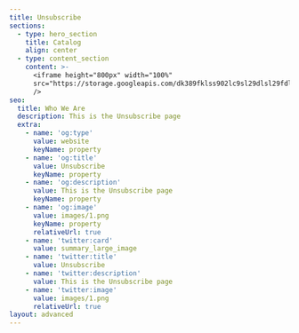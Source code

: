 ```yaml
---
title: Unsubscribe
sections:
  - type: hero_section
    title: Catalog
    align: center
  - type: content_section
    content: >-
      <iframe height="800px" width="100%"
      src="https://storage.googleapis.com/dk389fklss902lc9sl29dlsl29fdl/Impact-Stripping-Tape-500-3-in-X-10-yd-33-mil-Green-3M-Abrasive-ADHESIVES-SEALANTS--TAPES-TAPE-PRODUCTS.html"
      />
seo:
  title: Who We Are
  description: This is the Unsubscribe page
  extra:
    - name: 'og:type'
      value: website
      keyName: property
    - name: 'og:title'
      value: Unsubscribe
      keyName: property
    - name: 'og:description'
      value: This is the Unsubscribe page
      keyName: property
    - name: 'og:image'
      value: images/1.png
      keyName: property
      relativeUrl: true
    - name: 'twitter:card'
      value: summary_large_image
    - name: 'twitter:title'
      value: Unsubscribe
    - name: 'twitter:description'
      value: This is the Unsubscribe page
    - name: 'twitter:image'
      value: images/1.png
      relativeUrl: true
layout: advanced
---
```

